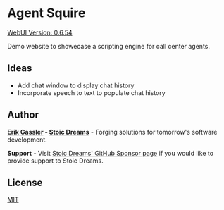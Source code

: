 # Agent Squire

[WebUI Version: 0.6.54](https://github.com/StoicDreams/RustWebUI)

Demo website to showecase a scripting engine for call center agents.

## Ideas

* Add chat window to display chat history
* Incorporate speech to text to populate chat history

## Author

**[Erik Gassler](https://www.erikgassler.com) - [Stoic Dreams](https://www.stoicdreams.com)** - Forging solutions for tomorrow's software development.

**Support** - Visit [Stoic Dreams' GitHub Sponsor page](https://github.com/sponsors/StoicDreams) if you would like to provide support to Stoic Dreams.

## License

[MIT](LICENSE)
